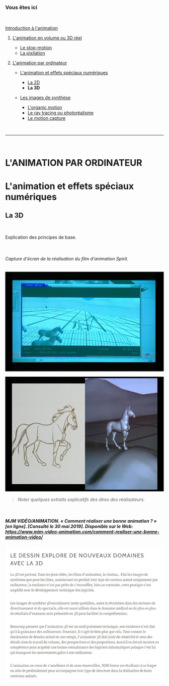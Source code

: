 <br/>

### Vous êtes ici

<br/>

[Introduction à l'animation](index.md)

1. [L'animation en volume ou 3D réel](envolume.md)

    - [Le stop-motion](stopmotion.md)
    - [La pixilation](pixilation.md)
    
2. [L'animation par ordinateur](parordinateur.md)

    - [L'animation et effets spéciaux numériques](numerique.md)
    
        * [La 2D](2d.md)
        * **La 3D**
        
    - [Les images de synthèse](imagesdesynthèse.md)    
    
        * [L'organic motion](organic.md)
        * [Le ray tracing ou photoréalisme](photorealisme.md)
        * [Le motion capture](motioncapture.md)

<br/>

-------------------------------------------------------------------

<br/>

# L'ANIMATION PAR ORDINATEUR

# L'animation et effets spéciaux numériques

## La 3D

<br/>

Explication des principes de base.

<br/>

###### Capture d'écran de la réalisation du film d'animation Spirit.

![Capture d'écran de la réalisation de Spirit.](images/modelisation3dI.JPG "Spirit")

![Capture d'écran de la réalisation de Spirit.](images/modelisation3dII.JPG "Spirit")
> _Noter quelques extraits explicatifs des dires des réalisateurs._

<br/>

##### MJM VIDÉO/ANIMATION. « Comment réaliser une bonne animation ? » [en ligne]. [Consulté le 30 mai 2019]. Disponible sur le Web: <https://www.mjm-video-animation.com/comment-realiser-une-bonne-animation-video/>

![Comment réaliser une bonne animation ?](images/3d.JPG "Comment réaliser une bonne animation ?")

<br/>
